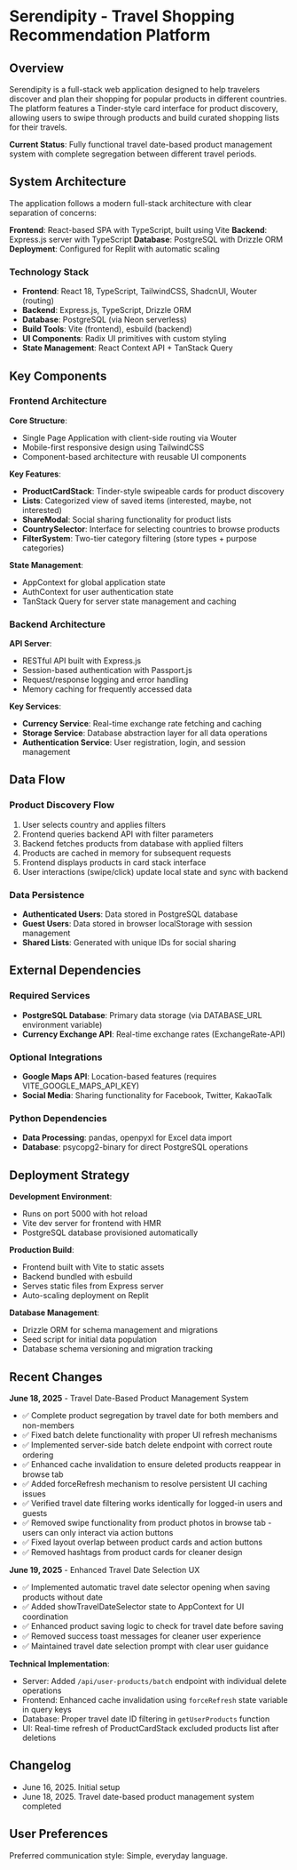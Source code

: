 # Serendipity - Travel Shopping Recommendation Platform

## Overview

Serendipity is a full-stack web application designed to help travelers discover and plan their shopping for popular products in different countries. The platform features a Tinder-style card interface for product discovery, allowing users to swipe through products and build curated shopping lists for their travels.

**Current Status**: Fully functional travel date-based product management system with complete segregation between different travel periods.

## System Architecture

The application follows a modern full-stack architecture with clear separation of concerns:

**Frontend**: React-based SPA with TypeScript, built using Vite
**Backend**: Express.js server with TypeScript
**Database**: PostgreSQL with Drizzle ORM
**Deployment**: Configured for Replit with automatic scaling

### Technology Stack

- **Frontend**: React 18, TypeScript, TailwindCSS, ShadcnUI, Wouter (routing)
- **Backend**: Express.js, TypeScript, Drizzle ORM
- **Database**: PostgreSQL (via Neon serverless)
- **Build Tools**: Vite (frontend), esbuild (backend)
- **UI Components**: Radix UI primitives with custom styling
- **State Management**: React Context API + TanStack Query

## Key Components

### Frontend Architecture

**Core Structure**:
- Single Page Application with client-side routing via Wouter
- Mobile-first responsive design using TailwindCSS
- Component-based architecture with reusable UI components

**Key Features**:
- **ProductCardStack**: Tinder-style swipeable cards for product discovery
- **Lists**: Categorized view of saved items (interested, maybe, not interested)
- **ShareModal**: Social sharing functionality for product lists
- **CountrySelector**: Interface for selecting countries to browse products
- **FilterSystem**: Two-tier category filtering (store types + purpose categories)

**State Management**:
- AppContext for global application state
- AuthContext for user authentication state
- TanStack Query for server state management and caching

### Backend Architecture

**API Server**:
- RESTful API built with Express.js
- Session-based authentication with Passport.js
- Request/response logging and error handling
- Memory caching for frequently accessed data

**Key Services**:
- **Currency Service**: Real-time exchange rate fetching and caching
- **Storage Service**: Database abstraction layer for all data operations
- **Authentication Service**: User registration, login, and session management

## Data Flow

### Product Discovery Flow
1. User selects country and applies filters
2. Frontend queries backend API with filter parameters
3. Backend fetches products from database with applied filters
4. Products are cached in memory for subsequent requests
5. Frontend displays products in card stack interface
6. User interactions (swipe/click) update local state and sync with backend

### Data Persistence
- **Authenticated Users**: Data stored in PostgreSQL database
- **Guest Users**: Data stored in browser localStorage with session management
- **Shared Lists**: Generated with unique IDs for social sharing

## External Dependencies

### Required Services
- **PostgreSQL Database**: Primary data storage (via DATABASE_URL environment variable)
- **Currency Exchange API**: Real-time exchange rates (ExchangeRate-API)

### Optional Integrations
- **Google Maps API**: Location-based features (requires VITE_GOOGLE_MAPS_API_KEY)
- **Social Media**: Sharing functionality for Facebook, Twitter, KakaoTalk

### Python Dependencies
- **Data Processing**: pandas, openpyxl for Excel data import
- **Database**: psycopg2-binary for direct PostgreSQL operations

## Deployment Strategy

**Development Environment**:
- Runs on port 5000 with hot reload
- Vite dev server for frontend with HMR
- PostgreSQL database provisioned automatically

**Production Build**:
- Frontend built with Vite to static assets
- Backend bundled with esbuild
- Serves static files from Express server
- Auto-scaling deployment on Replit

**Database Management**:
- Drizzle ORM for schema management and migrations
- Seed script for initial data population
- Database schema versioning and migration tracking

## Recent Changes

**June 18, 2025** - Travel Date-Based Product Management System
- ✅ Complete product segregation by travel date for both members and non-members
- ✅ Fixed batch delete functionality with proper UI refresh mechanisms  
- ✅ Implemented server-side batch delete endpoint with correct route ordering
- ✅ Enhanced cache invalidation to ensure deleted products reappear in browse tab
- ✅ Added forceRefresh mechanism to resolve persistent UI caching issues
- ✅ Verified travel date filtering works identically for logged-in users and guests
- ✅ Removed swipe functionality from product photos in browse tab - users can only interact via action buttons
- ✅ Fixed layout overlap between product cards and action buttons
- ✅ Removed hashtags from product cards for cleaner design

**June 19, 2025** - Enhanced Travel Date Selection UX
- ✅ Implemented automatic travel date selector opening when saving products without date
- ✅ Added showTravelDateSelector state to AppContext for UI coordination
- ✅ Enhanced product saving logic to check for travel date before saving
- ✅ Removed success toast messages for cleaner user experience
- ✅ Maintained travel date selection prompt with clear user guidance

**Technical Implementation**:
- Server: Added `/api/user-products/batch` endpoint with individual delete operations
- Frontend: Enhanced cache invalidation using `forceRefresh` state variable in query keys
- Database: Proper travel date ID filtering in `getUserProducts` function
- UI: Real-time refresh of ProductCardStack excluded products list after deletions

## Changelog

- June 16, 2025. Initial setup
- June 18, 2025. Travel date-based product management system completed

## User Preferences

Preferred communication style: Simple, everyday language.
